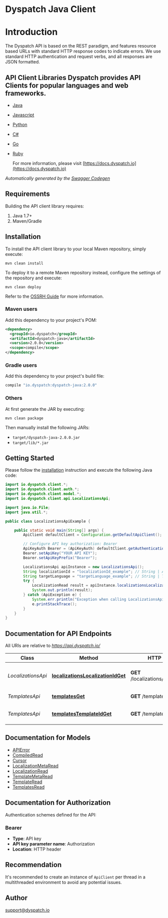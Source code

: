 # Dyspatch Java Client

# Introduction  
The Dyspatch API is based on the REST paradigm, and features resource based URLs with standard HTTP response codes to indicate errors. We use standard HTTP authentication and request verbs, and all responses are JSON formatted. 
## API Client Libraries  Dyspatch provides API Clients for popular languages and web frameworks.   
- [Java](https://github.com/getdyspatch/dyspatch-java) 
- [Javascript](https://github.com/getdyspatch/dyspatch-javascript) 
- [Python](https://github.com/getdyspatch/dyspatch-python) 
- [C#](https://github.com/getdyspatch/dyspatch-dotnet) 
- [Go](https://github.com/getdyspatch/dyspatch-golang) 
- [Ruby](https://github.com/getdyspatch/dyspatch-ruby) 

  For more information, please visit [https://docs.dyspatch.io](https://docs.dyspatch.io)

*Automatically generated by the [Swagger Codegen](https://github.com/swagger-api/swagger-codegen)*


## Requirements

Building the API client library requires:
1. Java 1.7+
2. Maven/Gradle

## Installation

To install the API client library to your local Maven repository, simply execute:

```shell
mvn clean install
```

To deploy it to a remote Maven repository instead, configure the settings of the repository and execute:

```shell
mvn clean deploy
```

Refer to the [OSSRH Guide](http://central.sonatype.org/pages/ossrh-guide.html) for more information.

### Maven users

Add this dependency to your project's POM:

```xml
<dependency>
  <groupId>io.dyspatch</groupId>
  <artifactId>dyspatch-java</artifactId>
  <version>2.0.0</version>
  <scope>compile</scope>
</dependency>
```

### Gradle users

Add this dependency to your project's build file:

```groovy
compile "io.dyspatch:dyspatch-java:2.0.0"
```

### Others

At first generate the JAR by executing:

```shell
mvn clean package
```

Then manually install the following JARs:

* `target/dyspatch-java-2.0.0.jar`
* `target/lib/*.jar`

## Getting Started

Please follow the [installation](#installation) instruction and execute the following Java code:

```java
import io.dyspatch.client.*;
import io.dyspatch.client.auth.*;
import io.dyspatch.client.model.*;
import io.dyspatch.client.api.LocalizationsApi;

import java.io.File;
import java.util.*;

public class LocalizationsApiExample {

    public static void main(String[] args) {
        ApiClient defaultClient = Configuration.getDefaultApiClient();

        // Configure API key authorization: Bearer
        ApiKeyAuth Bearer = (ApiKeyAuth) defaultClient.getAuthentication("Bearer");
        Bearer.setApiKey("YOUR API KEY");
        Bearer.setApiKeyPrefix("Bearer");

        LocalizationsApi apiInstance = new LocalizationsApi();
        String localizationId = "localizationId_example"; // String | A localization ID
        String targetLanguage = "targetLanguage_example"; // String | The type of templating language to compile as. Required only for visual templates.
        try {
            LocalizationRead result = apiInstance.localizationsLocalizationIdGet(localizationId, targetLanguage);
            System.out.println(result);
        } catch (ApiException e) {
            System.err.println("Exception when calling LocalizationsApi#localizationsLocalizationIdGet");
            e.printStackTrace();
        }
    }
}
```

## Documentation for API Endpoints

All URIs are relative to *https://api.dyspatch.io/*

Class | Method | HTTP request | Description
------------ | ------------- | ------------- | -------------
*LocalizationsApi* | [**localizationsLocalizationIdGet**](docs/LocalizationsApi.md#localizationsLocalizationIdGet) | **GET** /localizations/{localizationId} | Get Localization Object by ID
*TemplatesApi* | [**templatesGet**](docs/TemplatesApi.md#templatesGet) | **GET** /templates | List Templates
*TemplatesApi* | [**templatesTemplateIdGet**](docs/TemplatesApi.md#templatesTemplateIdGet) | **GET** /templates/{templateId} | Get Template by ID

## Documentation for Models

 - [APIError](docs/APIError.md)
 - [CompiledRead](docs/CompiledRead.md)
 - [Cursor](docs/Cursor.md)
 - [LocalizationMetaRead](docs/LocalizationMetaRead.md)
 - [LocalizationRead](docs/LocalizationRead.md)
 - [TemplateMetaRead](docs/TemplateMetaRead.md)
 - [TemplateRead](docs/TemplateRead.md)
 - [TemplatesRead](docs/TemplatesRead.md)

## Documentation for Authorization

Authentication schemes defined for the API:
### Bearer

- **Type**: API key
- **API key parameter name**: Authorization
- **Location**: HTTP header


## Recommendation

It's recommended to create an instance of `ApiClient` per thread in a multithreaded environment to avoid any potential issues.

## Author

support@dyspatch.io
